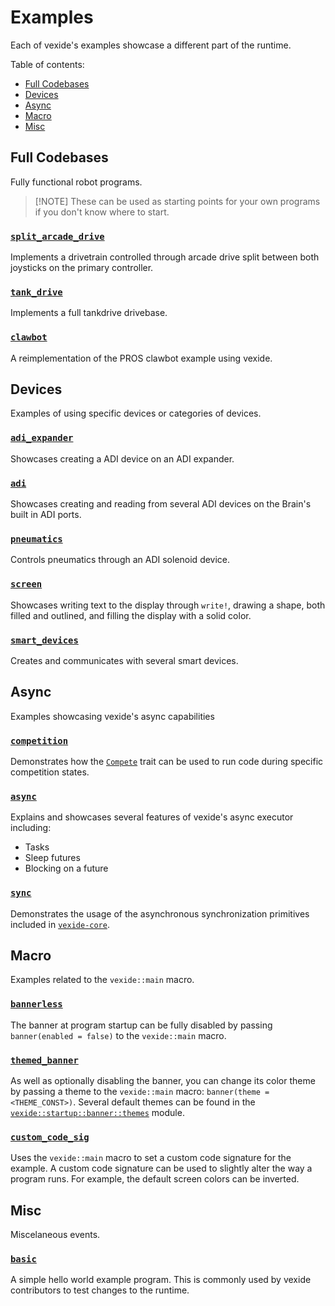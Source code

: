 # Examples

Each of vexide's examples showcase a different part of the runtime.

Table of contents:
* [Full Codebases](#full-codebases)
* [Devices](#devices)
* [Async](#async)
* [Macro](#macro)
* [Misc](#misc)

## Full Codebases

Fully functional robot programs.

> [!NOTE] These can be used as starting points for your own programs if you don't know where to start.

### [`split_arcade_drive`](./split_arcade_drive.rs)

Implements a drivetrain controlled through arcade drive split between both joysticks on the primary controller.

### [`tank_drive`](./tank_drive.rs)

Implements a full tankdrive drivebase.

### [`clawbot`](./clawbot.rs)

A reimplementation of the PROS clawbot example using vexide.

## Devices

Examples of using specific devices or categories of devices.

### [`adi_expander`](./adi_expander.rs)

Showcases creating a ADI device on an ADI expander.

### [`adi`](./adi.rs)

Showcases creating and reading from several ADI devices on the Brain's built in ADI ports.

### [`pneumatics`](./pneumatics.rs)

Controls pneumatics through an ADI solenoid device.

### [`screen`](./screen.rs)

Showcases writing text to the display through `write!`, drawing a shape, both filled and outlined, and filling the display with a solid color.

### [`smart_devices`](./smart_devices.rs)

Creates and communicates with several smart devices.

## Async

Examples showcasing vexide's async capabilities

### [`competition`](./competition.rs)

Demonstrates how the [`Compete`](https://docs.rs/vexide/latest/vexide/core/competition/trait.Compete.html) trait can be used to run code during specific competition states.

### [`async`](./async.rs)

Explains and showcases several features of vexide's async executor including:
- Tasks
- Sleep futures
- Blocking on a future

### [`sync`](./sync.rs)

Demonstrates the usage of the asynchronous synchronization primitives included in [`vexide-core`](https://docs.rs/vexide/0.4.2/vexide/core/sync/index.html).

## Macro

Examples related to the `vexide::main` macro.

### [`bannerless`](./bannerless.rs)

The banner at program startup can be fully disabled by passing `banner(enabled = false)` to the `vexide::main` macro.

### [`themed_banner`](./themed_banner.rs)

As well as optionally disabling the banner, you can change its color theme by passing a theme to the `vexide::main` macro: `banner(theme = <THEME_CONST>)`.
Several default themes can be found in the [`vexide::startup::banner::themes`](https://docs.rs/vexide/latest/vexide/startup/banner/themes/index.html) module.


### [`custom_code_sig`](./custom_code_sig.rs)

Uses the `vexide::main` macro to set a custom code signature for the example. A custom code signature can be used to slightly alter the way a program runs. For example, the default screen colors can be inverted.

## Misc

Miscelaneous events.

### [`basic`](./basic.rs)

A simple hello world example program. This is commonly used by vexide contributors to test changes to the runtime.

